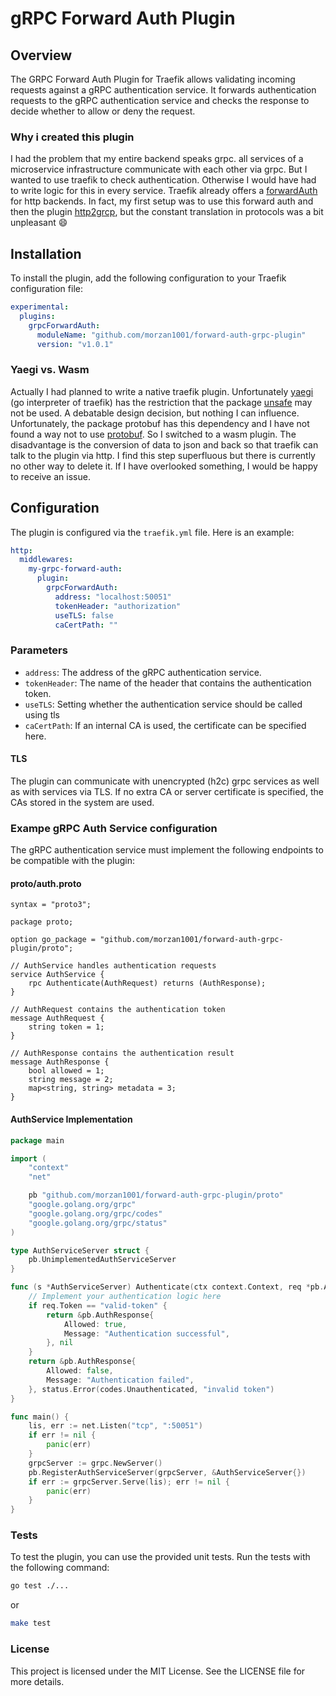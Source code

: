 # gRPC Forward Auth Plugin

## Overview

The GRPC Forward Auth Plugin for Traefik allows validating incoming requests against a gRPC authentication service. It forwards authentication requests to the gRPC authentication service and checks the response to decide whether to allow or deny the request.

### Why i created this plugin

I had the problem that my entire backend speaks grpc. all services of a microservice infrastructure communicate with each other via grpc. But I wanted to use traefik to check authentication. Otherwise I would have had to write logic for this in every service. Traefik already offers a [forwardAuth](https://doc.traefik.io/traefik/middlewares/http/forwardauth/) for http backends. In fact, my first setup was to use this forward auth and then the plugin [http2grcp](https://github.com/v-electrolux/http2grpc), but the constant translation in protocols was a bit unpleasant :smile:

## Installation

To install the plugin, add the following configuration to your Traefik configuration file:

```yaml
experimental:
  plugins:
    grpcForwardAuth:
      moduleName: "github.com/morzan1001/forward-auth-grpc-plugin"
      version: "v1.0.1"
```

### Yaegi vs. Wasm 

Actually I had planned to write a native traefik plugin. Unfortunately [yaegi](https://github.com/traefik/yaegi) (go interpreter of traefik) has the restriction that the package [unsafe](https://pkg.go.dev/unsafe) may not be used. A debatable design decision, but nothing I can influence. Unfortunately, the package protobuf has this dependency and I have not found a way not to use [protobuf](https://pkg.go.dev/google.golang.org/protobuf). So I switched to a wasm plugin. The disadvantage is the conversion of data to json and back so that traefik can talk to the plugin via http. I find this step superfluous but there is currently no other way to delete it. If I have overlooked something, I would be happy to receive an issue.

## Configuration

The plugin is configured via the `traefik.yml` file. Here is an example:

```yaml
http:
  middlewares:
    my-grpc-forward-auth:
      plugin:
        grpcForwardAuth:
          address: "localhost:50051"
          tokenHeader: "authorization"
          useTLS: false
          caCertPath: "" 
```

### Parameters

- `address`: The address of the gRPC authentication service.
- `tokenHeader`: The name of the header that contains the authentication token.
- `useTLS`: Setting whether the authentication service should be called using tls
- `caCertPath`: If an internal CA is used, the certificate can be specified here.

#### TLS

The plugin can communicate with unencrypted (h2c) grpc services as well as with services via TLS. If no extra CA or server certificate is specified, the CAs stored in the system are used.

### Exampe gRPC Auth Service configuration

The gRPC authentication service must implement the following endpoints to be compatible with the plugin:

#### proto/auth.proto

```proto3
syntax = "proto3";

package proto;

option go_package = "github.com/morzan1001/forward-auth-grpc-plugin/proto";

// AuthService handles authentication requests
service AuthService {
    rpc Authenticate(AuthRequest) returns (AuthResponse);
}

// AuthRequest contains the authentication token
message AuthRequest {
    string token = 1;
}

// AuthResponse contains the authentication result
message AuthResponse {
    bool allowed = 1;
    string message = 2;
    map<string, string> metadata = 3;
}
```

#### AuthService Implementation

```go
package main

import (
    "context"
    "net"

    pb "github.com/morzan1001/forward-auth-grpc-plugin/proto"
    "google.golang.org/grpc"
    "google.golang.org/grpc/codes"
    "google.golang.org/grpc/status"
)

type AuthServiceServer struct {
    pb.UnimplementedAuthServiceServer
}

func (s *AuthServiceServer) Authenticate(ctx context.Context, req *pb.AuthRequest) (*pb.AuthResponse, error) {
    // Implement your authentication logic here
    if req.Token == "valid-token" {
        return &pb.AuthResponse{
            Allowed: true,
            Message: "Authentication successful",
        }, nil
    }
    return &pb.AuthResponse{
        Allowed: false,
        Message: "Authentication failed",
    }, status.Error(codes.Unauthenticated, "invalid token")
}

func main() {
    lis, err := net.Listen("tcp", ":50051")
    if err != nil {
        panic(err)
    }
    grpcServer := grpc.NewServer()
    pb.RegisterAuthServiceServer(grpcServer, &AuthServiceServer{})
    if err := grpcServer.Serve(lis); err != nil {
        panic(err)
    }
}
```

### Tests

To test the plugin, you can use the provided unit tests. Run the tests with the following command:

```bash
go test ./...
```

or

```bash
make test
```

### License

This project is licensed under the MIT License. See the LICENSE file for more details.
